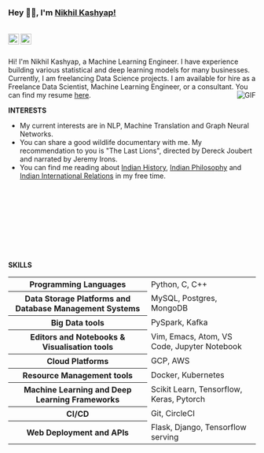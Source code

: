 ### Hey 👋🏽, I'm [Nikhil Kashyap!](https://nikhilskashyap.github.io/)

<br>

<a href="https://www.linkedin.com/in/nikhilskashyap/">
<img align="left" alt="Nikhil's LinkedIN" width="22px" src="https://cdn.jsdelivr.net/npm/simple-icons@v3/icons/linkedin.svg" />
</a>

<a href="mailto: s.nikhilkashyap@gmail.com">
<img align="left" alt="Nikhil's Gmail" width="22px" src="https://cdn.jsdelivr.net/npm/simple-icons@3.12.0/icons/gmail.svg" />
</a>

<br>
<br>

Hi! I'm Nikhil Kashyap, a Machine Learning Engineer. I have experience building various statistical and deep learning models for many businesses. Currently, I am freelancing Data Science projects. I am available for hire as a Freelance Data Scientist, Machine Learning Engineer, or a consultant. You can find my resume [here](https://nikhilskashyap.github.io/cv/). 
<img align="right" alt="GIF" src="https://media.giphy.com/media/wypKXPQggwaCA/giphy.gif" />

**INTERESTS**

- My current interests are in NLP, Machine Translation and Graph Neural Networks.
- You can share a good wildlife documentary with me. My recommendation to you is "The Last Lions", directed by Dereck Joubert and narrated by Jeremy Irons.
- You can find me reading about [Indian History](https://en.wikipedia.org/wiki/Vijayanagara_Empire), [Indian Philosophy](https://en.wikipedia.org/wiki/Jiddu_Krishnamurti) and [Indian International Relations](https://www.mea.gov.in/) in my free time.

<br>
<br>
<br>
<br>
<br>
<br>
<br>
<br>

**SKILLS** 

<table>
            <tr>
                <th>Programming Languages</th>
                <td>Python, C, C++</td>
            </tr>
            <tr>
                <th>Data Storage Platforms and Database Management Systems</th>
                <td>MySQL, Postgres, MongoDB</td>
            </tr>
            <tr>
                <th>Big Data tools</th>
                <td>PySpark, Kafka</td>
            </tr>
            <tr>
                <th>Editors and Notebooks & Visualisation tools</th>
                <td>Vim, Emacs, Atom, VS Code, Jupyter Notebook</td>
            </tr>
            <tr>
                <th>Cloud Platforms</th>
                <td>GCP, AWS</td>
            </tr>
            <tr>
                <th>Resource Management tools</th>
                <td>Docker, Kubernetes</td>
            </tr>
            <tr>
                <th>Machine Learning and Deep Learning Frameworks</th>
                <td>Scikit Learn, Tensorflow, Keras, Pytorch</td>
            </tr>
            <tr>
                <th>CI/CD</th>
                <td>Git, CircleCI</td>
            </tr>
            <tr>
                <th>Web Deployment and APIs</th>
                <td>Flask, Django, Tensorflow serving</td>
            </tr>

</table>
<br>

